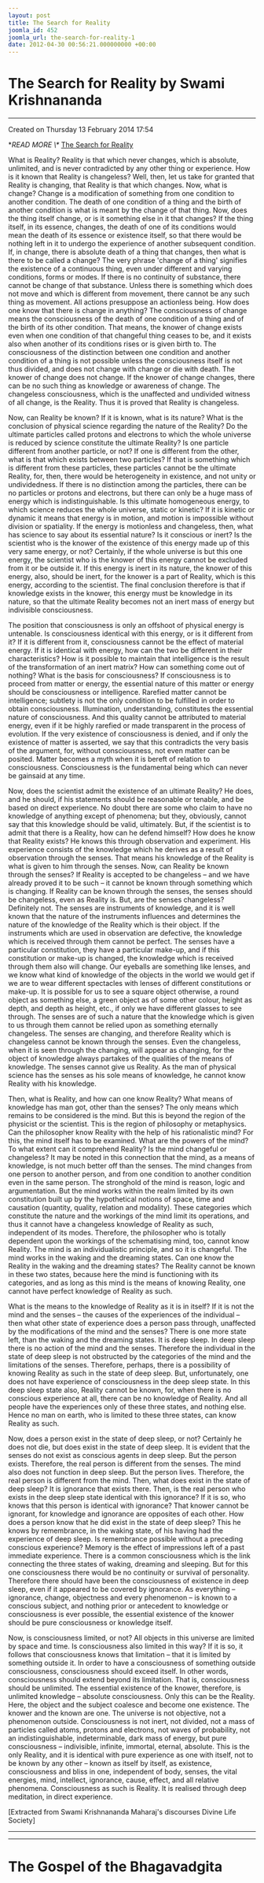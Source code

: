 ```yaml
---
layout: post
title: The Search for Reality
joomla_id: 452
joomla_url: the-search-for-reality-1
date: 2012-04-30 00:56:21.000000000 +00:00
---
```

# The Search for Reality by Swami Krishnananda

* * *

Created on Thursday 13 February 2014 17:54

**READ MORE \\\** [The Search for Reality](http://www.swami-krishnananda.org/disc/disc_42.html)

What is Reality? Reality is that which never changes, which is absolute, unlimited, and is never contradicted by any other thing or experience. How is it known that Reality is changeless? Well, then, let us take for granted that Reality is changing, that Reality is that which changes. Now, what is change? Change is a modification of something from one condition to another condition. The death of one condition of a thing and the birth of another condition is what is meant by the change of that thing. Now, does the thing itself change, or is it something else in it that changes? If the thing itself, in its essence, changes, the death of one of its conditions would mean the death of its essence or existence itself, so that there would be nothing left in it to undergo the experience of another subsequent condition. If, in change, there is absolute death of a thing that changes, then what is there to be called a change? The very phrase 'change of a thing' signifies the existence of a continuous thing, even under different and varying conditions, forms or modes. If there is no continuity of substance, there cannot be change of that substance. Unless there is something which does not move and which is different from movement, there cannot be any such thing as movement. All actions presuppose an actionless being. How does one know that there is change in anything? The consciousness of change means the consciousness of the death of one condition of a thing and of the birth of its other condition. That means, the knower of change exists even when one condition of that changeful thing ceases to be, and it exists also when another of its conditions rises or is given birth to. The consciousness of the distinction between one condition and another condition of a thing is not possible unless the consciousness itself is not thus divided, and does not change with change or die with death. The knower of change does not change. If the knower of change changes, there can be no such thing as knowledge or awareness of change. The changeless consciousness, which is the unaffected and undivided witness of all change, is the Reality. Thus it is proved that Reality is changeless.

Now, can Reality be known? If it is known, what is its nature? What is the conclusion of physical science regarding the nature of the Reality? Do the ultimate particles called protons and electrons to which the whole universe is reduced by science constitute the ultimate Reality? Is one particle different from another particle, or not? If one is different from the other, what is that which exists between two particles? If that is something which is different from these particles, these particles cannot be the ultimate Reality, for, then, there would be heterogeneity in existence, and not unity or undividedness. If there is no distinction among the particles, there can be no particles or protons and electrons, but there can only be a huge mass of energy which is indistinguishable. Is this ultimate homogeneous energy, to which science reduces the whole universe, static or kinetic? If it is kinetic or dynamic it means that energy is in motion, and motion is impossible without division or spatiality. If the energy is motionless and changeless, then, what has science to say about its essential nature? Is it conscious or inert? Is the scientist who is the knower of the existence of this energy made up of this very same energy, or not? Certainly, if the whole universe is but this one energy, the scientist who is the knower of this energy cannot be excluded from it or be outside it. If this energy is inert in its nature, the knower of this energy, also, should be inert, for the knower is a part of Reality, which is this energy, according to the scientist. The final conclusion therefore is that if knowledge exists in the knower, this energy must be knowledge in its nature, so that the ultimate Reality becomes not an inert mass of energy but indivisible consciousness.

The position that consciousness is only an offshoot of physical energy is untenable. Is consciousness identical with this energy, or is it different from it? If it is different from it, consciousness cannot be the effect of material energy. If it is identical with energy, how can the two be different in their characteristics? How is it possible to maintain that intelligence is the result of the transformation of an inert matrix? How can something come out of nothing? What is the basis for consciousness? If consciousness is to proceed from matter or energy, the essential nature of this matter or energy should be consciousness or intelligence. Rarefied matter cannot be intelligence; subtlety is not the only condition to be fulfilled in order to obtain consciousness. Illumination, understanding, constitutes the essential nature of consciousness. And this quality cannot be attributed to material energy, even if it be highly rarefied or made transparent in the process of evolution. If the very existence of consciousness is denied, and if only the existence of matter is asserted, we say that this contradicts the very basis of the argument, for, without consciousness, not even matter can be posited. Matter becomes a myth when it is bereft of relation to consciousness. Consciousness is the fundamental being which can never be gainsaid at any time.

Now, does the scientist admit the existence of an ultimate Reality? He does, and he should, if his statements should be reasonable or tenable, and be based on direct experience. No doubt there are some who claim to have no knowledge of anything except of phenomena; but they, obviously, cannot say that this knowledge should be valid, ultimately. But, if the scientist is to admit that there is a Reality, how can he defend himself? How does he know that Reality exists? He knows this through observation and experiment. His experience consists of the knowledge which he derives as a result of observation through the senses. That means his knowledge of the Reality is what is given to him through the senses. Now, can Reality be known through the senses? If Reality is accepted to be changeless – and we have already proved it to be such – it cannot be known through something which is changing. If Reality can be known through the senses, the senses should be changeless, even as Reality is. But, are the senses changeless? Definitely not. The senses are instruments of knowledge, and it is well known that the nature of the instruments influences and determines the nature of the knowledge of the Reality which is their object. If the instruments which are used in observation are defective, the knowledge which is received through them cannot be perfect. The senses have a particular constitution, they have a particular make-up, and if this constitution or make-up is changed, the knowledge which is received through them also will change. Our eyeballs are something like lenses, and we know what kind of knowledge of the objects in the world we would get if we are to wear different spectacles with lenses of different constitutions or make-up. It is possible for us to see a square object otherwise, a round object as something else, a green object as of some other colour, height as depth, and depth as height, etc., if only we have different glasses to see through. The senses are of such a nature that the knowledge which is given to us through them cannot be relied upon as something eternally changeless. The senses are changing, and therefore Reality which is changeless cannot be known through the senses. Even the changeless, when it is seen through the changing, will appear as changing, for the object of knowledge always partakes of the qualities of the means of knowledge. The senses cannot give us Reality. As the man of physical science has the senses as his sole means of knowledge, he cannot know Reality with his knowledge.

Then, what is Reality, and how can one know Reality? What means of knowledge has man got, other than the senses? The only means which remains to be considered is the mind. But this is beyond the region of the physicist or the scientist. This is the region of philosophy or metaphysics. Can the philosopher know Reality with the help of his rationalistic mind? For this, the mind itself has to be examined. What are the powers of the mind? To what extent can it comprehend Reality? Is the mind changeful or changeless? It may be noted in this con­nection that the mind, as a means of knowledge, is not much better off than the senses. The mind changes from one person to another person, and from one condition to another condition even in the same person. The stronghold of the mind is reason, logic and argumentation. But the mind works within the realm limited by its own constitution built up by the hypothetical notions of space, time and causation (quantity, quality, relation and modality). These categories which constitute the nature and the workings of the mind limit its operations, and thus it cannot have a changeless knowledge of Reality as such, independent of its modes. Therefore, the philosopher who is totally dependent upon the workings of the schematising mind, too, cannot know Reality. The mind is an individualistic principle, and so it is changeful. The mind works in the waking and the dreaming states. Can one know the Reality in the waking and the dreaming states? The Reality cannot be known in these two states, because here the mind is functioning with its categories, and as long as this mind is the means of knowing Reality, one cannot have perfect knowledge of Reality as such.

What is the means to the knowledge of Reality as it is in itself? If it is not the mind and the senses – the causes of the experiences of the individual – then what other state of experience does a person pass through, unaffected by the modifications of the mind and the senses? There is one more state left, than the waking and the dreaming states. It is deep sleep. In deep sleep there is no action of the mind and the senses. Therefore the individual in the state of deep sleep is not obstructed by the categories of the mind and the limitations of the senses. Therefore, perhaps, there is a possibility of knowing Reality as such in the state of deep sleep. But, unfortunately, one does not have experience of consciousness in the deep sleep state. In this deep sleep state also, Reality cannot be known, for, when there is no conscious experience at all, there can be no knowledge of Reality. And all people have the experiences only of these three states, and nothing else. Hence no man on earth, who is limited to these three states, can know Reality as such.

Now, does a person exist in the state of deep sleep, or not? Certainly he does not die, but does exist in the state of deep sleep. It is evident that the senses do not exist as conscious agents in deep sleep. But the person exists. Therefore, the real person is different from the senses. The mind also does not function in deep sleep. But the person lives. Therefore, the real person is different from the mind. Then, what does exist in the state of deep sleep? It is ignorance that exists there. Then, is the real person who exists in the deep sleep state identical with this ignorance? If it is so, who knows that this person is identical with ignorance? That knower cannot be ignorant, for knowledge and ignorance are opposites of each other. How does a person know that he did exist in the state of deep sleep? This he knows by remembrance, in the waking state, of his having had the experience of deep sleep. Is remembrance possible without a preceding conscious experience? Memory is the effect of impressions left of a past immediate experience. There is a common consciousness which is the link connecting the three states of waking, dreaming and sleeping. But for this one consciousness there would be no continuity or survival of personality. Therefore there should have been the consciousness of existence in deep sleep, even if it appeared to be covered by ignorance. As everything – ignorance, change, objectness and every phenomenon – is known to a conscious subject, and nothing prior or antecedent to knowledge or consciousness is ever possible, the essential existence of the knower should be pure consciousness or knowledge itself.

Now, is consciousness limited, or not? All objects in this universe are limited by space and time. Is consciousness also limited in this way? If it is so, it follows that consciousness knows that limitation – that it is limited by something outside it. In order to have a consciousness of something outside consciousness, consciousness should exceed itself. In other words, consciousness should extend beyond its limitation. That is, consciousness should be unlimited. The essential existence of the knower, therefore, is unlimited knowledge – absolute consciousness. Only this can be the Reality. Here, the object and the subject coalesce and become one existence. The knower and the known are one. The universe is not objective, not a phenomenon outside. Consciousness is not inert, not divided, not a mass of particles called atoms, protons and electrons, not waves of probability, not an indistinguishable, indeterminable, dark mass of energy, but pure consciousness – indivisible, infinite, immortal, eternal, absolute. This is the only Reality, and it is identical with pure experience as one with itself, not to be known by any other – known as itself by itself, as existence, consciousness and bliss in one, independent of body, senses, the vital energies, mind, intellect, ignorance, cause, effect, and all relative phenomena. Consciousness as such is Reality. It is realised through deep meditation, in direct experience.

[Extracted from Swami Krishnananda Maharaj's discourses Divine Life Society]

* * *



* * *



# The Gospel of the Bhagavadgita

